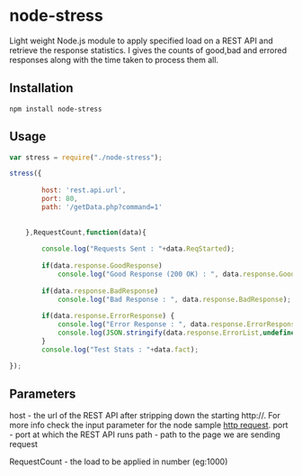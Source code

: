 # node-stress

Light weight Node.js module to apply specified load on a REST API and retrieve the response statistics. I gives the counts of good,bad and errored responses along with the time  taken to process them all.


## Installation

    npm install node-stress



## Usage

``` js
var stress = require("./node-stress");

stress({
			
		host: 'rest.api.url',
		port: 80,
		path: '/getData.php?command=1'
		
		
	},RequestCount,function(data){
		
		console.log("Requests Sent : "+data.ReqStarted);
		
		if(data.response.GoodResponse)
			console.log("Good Response (200 OK) : ", data.response.GoodResponse);
			
		if(data.response.BadResponse)
			console.log("Bad Response : ", data.response.BadResponse);
			
		if(data.response.ErrorResponse) {
			console.log("Error Response : ", data.response.ErrorResponse);
			console.log(JSON.stringify(data.response.ErrorList,undefined,4));
		}
		console.log("Test Stats : "+data.fact);

});
```

## Parameters

host - the url of the REST API after stripping down the starting http://. For more info check the input parameter for the node sample [http request](http://nodejs.org/api/http.html#http_http_request_options_callback).
port - port at which the REST API runs
path - path to the page we are sending request

RequestCount - the load to be applied in number (eg:1000)



